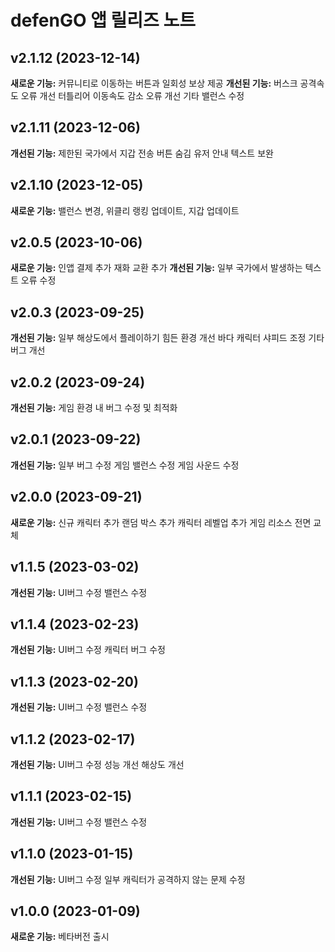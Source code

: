 # defenGO 앱 릴리즈 노트

## v2.1.12 (2023-12-14)
**새로운 기능:**
커뮤니티로 이동하는 버튼과 일회성 보상 제공
**개선된 기능:**
버스크 공격속도 오류 개선
터틀리어 이동속도 감소 오류 개선
기타 밸런스 수정

## v2.1.11 (2023-12-06)
**개선된 기능:**
제한된 국가에서 지갑 전송 버튼 숨김
유저 안내 텍스트 보완

## v2.1.10 (2023-12-05)
**새로운 기능:**
밸런스 변경,
위클리 랭킹 업데이트,
지갑 업데이트

## v2.0.5 (2023-10-06)
**새로운 기능:**
인앱 결제 추가
재화 교환 추가
**개선된 기능:**
일부 국가에서 발생하는 텍스트 오류 수정

## v2.0.3 (2023-09-25)
**개선된 기능:**
일부 해상도에서 플레이하기 힘든 환경 개선
바다 캐릭터 샤피드 조정
기타 버그 개선

## v2.0.2 (2023-09-24)
**개선된 기능:**
게임 환경 내 버그 수정 및 최적화

## v2.0.1 (2023-09-22)
**개선된 기능:**
일부 버그 수정
게임 밸런스 수정
게임 사운드 수정

## v2.0.0 (2023-09-21)
**새로운 기능:**
신규 캐릭터 추가
랜덤 박스 추가
캐릭터 레벨업 추가
게임 리소스 전면 교체

## v1.1.5 (2023-03-02)
**개선된 기능:**
UI버그 수정
밸런스 수정

## v1.1.4 (2023-02-23)
**개선된 기능:**
UI버그 수정
캐릭터 버그 수정

## v1.1.3 (2023-02-20)
**개선된 기능:**
UI버그 수정
밸런스 수정

## v1.1.2 (2023-02-17)
**개선된 기능:**
UI버그 수정
성능 개선
해상도 개선

## v1.1.1 (2023-02-15)
**개선된 기능:**
UI버그 수정
밸런스 수정

## v1.1.0 (2023-01-15)
**개선된 기능:**
UI버그 수정
일부 캐릭터가 공격하지 않는 문제 수정

## v1.0.0 (2023-01-09)
**새로운 기능:**
베타버전 출시

